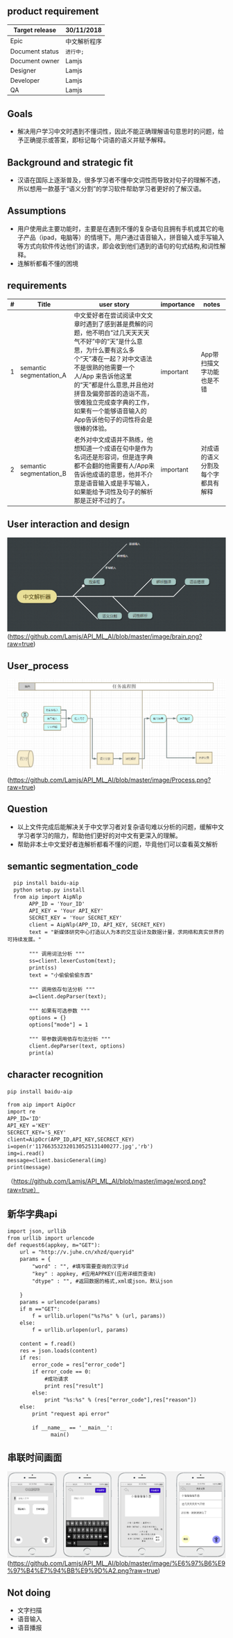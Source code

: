 ## product requirement


| Target release | 30/11/2018 | 
| ------ | ------ |
| Epic |中文解析程序 |
| Document status | `进行中;` |
| Document owner | Lamjs |
| Designer | Lamjs |
| Developer | Lamjs |
| QA | Lamjs |


## Goals
- 解决用户学习中文时遇到不懂词性，因此不能正确理解语句意思时的问题，给予正确提示或答案，即标记每个词语的语义并赋予解释。



## Background and strategic fit
- 汉语在国际上逐渐普及，很多学习者不懂中文词性而导致对句子的理解不透，所以想用一款基于“语义分割”的学习软件帮助学习者更好的了解汉语。


## Assumptions
- 用户使用此主要功能时，主要是在遇到不懂的复杂语句且拥有手机或其它的电子产品（ipad，电脑等）的情境下。用户通过语音输入，拼音输入或手写输入等方式向软件传达他们的请求，即会收到他们遇到的语句的句式结构,和词性解释。
- 连解析都看不懂的困境

## requirements


| # | Title |  user story | importance | notes |
| ------ | ------ | ------ | ------ | ------ |
| 1 | semantic segmentation_A |中文爱好者在尝试阅读中文文章时遇到了感到甚是费解的问题，他不明白“过几天天天天气不好”中的“天”是什么意思，为什么要有这么多个“天”凑在一起？对中文语法不是很熟的他需要一个 人/App 来告诉他这里的“天”都是什么意思,并且他对拼音及偏旁部首的造诣不高，很难独立完成查字典的工作，如果有一个能够语音输入的App告诉他句子的词性将会是很棒的体验。| important | App带扫描文字功能也是不错 |
| 2 | semantic segmentation_B |老外对中文成语并不熟练，他想知道一个成语在句中是作为名词还是形容词，但是连字典都不会翻的他需要有人/App来告诉他成语的意思，他并不介意是语音输入或是手写输入，如果能给予词性及句子的解析那是正好不过的了。| important | 对成语的语义分割及每个字都具有解释 |


## User interaction and design
![cms](https://github.com/Lamjs/API_ML_AI/blob/master/image/brain.png?raw=true)
(https://github.com/Lamjs/API_ML_AI/blob/master/image/brain.png?raw=true)

## User_process
![process](https://github.com/Lamjs/API_ML_AI/blob/master/image/Process.png?raw=true)
(https://github.com/Lamjs/API_ML_AI/blob/master/image/Process.png?raw=true)
## Question
- 以上文件完成后能解决关于中文学习者对复杂语句难以分析的问题，缓解中文学习者学习的阻力，帮助他们更好的对中文有更深入的理解。
- 帮助非本土中文爱好者连解析都看不懂的问题，毕竟他们可以查看英文解析

## semantic segmentation_code
```
  pip install baidu-aip
  python setup.py install
  from aip import AipNlp
       APP_ID = 'Your_ID'
       API_KEY = 'Your API_KEY'
       SECRET_KEY = 'Your SECRET_KEY'
       client = AipNlp(APP_ID, API_KEY, SECRET_KEY)
       text = "新媒体研究中心打造以人为本的交互设计及数据计量，求网络和真实世界的可持续发展。"

       """ 调用词法分析 """
       ss=client.lexerCustom(text);
       print(ss)
       text = "小偷偷偷偷东西"

       """ 调用依存句法分析 """
       a=client.depParser(text);

       """ 如果有可选参数 """
       options = {}
       options["mode"] = 1

       """ 带参数调用依存句法分析 """
       client.depParser(text, options)
       print(a)

```
## character recognition
`pip install baidu-aip`
```
from aip import AipOcr
import re
APP_ID='ID'
API_KEY ='KEY'
SECRECT_KEY='S_KEY'
client=AipOcr(APP_ID,API_KEY,SECRECT_KEY)
i=open(r'117663532320130525131400277.jpg','rb')
img=i.read()
message=client.basicGeneral(img)
print(message)
```
（https://github.com/Lamjs/API_ML_AI/blob/master/image/word.png?raw=true）

## 新华字典api
```
import json, urllib
from urllib import urlencode
def request6(appkey, m="GET"):
    url = "http://v.juhe.cn/xhzd/queryid"
    params = {
        "word" : "", #填写需要查询的汉字id
        "key" : appkey, #应用APPKEY(应用详细页查询)
        "dtype" : "", #返回数据的格式,xml或json，默认json
 
    }
    params = urlencode(params)
    if m =="GET":
        f = urllib.urlopen("%s?%s" % (url, params))
    else:
        f = urllib.urlopen(url, params)
 
    content = f.read()
    res = json.loads(content)
    if res:
        error_code = res["error_code"]
        if error_code == 0:
            #成功请求
            print res["result"]
        else:
            print "%s:%s" % (res["error_code"],res["reason"])
    else:
        print "request api error"
        
        if __name__ == '__main__':
              main()
```
## 串联时间画面
![image](https://github.com/Lamjs/API_ML_AI/blob/master/image/%E6%97%B6%E9%97%B4%E7%94%BB%E9%9D%A2.png?raw=true)
(https://github.com/Lamjs/API_ML_AI/blob/master/image/%E6%97%B6%E9%97%B4%E7%94%BB%E9%9D%A2.png?raw=true)
## Not doing
- 文字扫描
- 语音输入
- 语音播报
